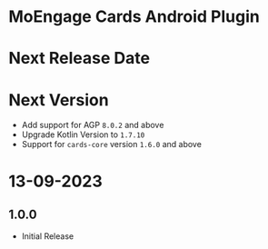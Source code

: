 # MoEngage Cards Android Plugin

# Next Release Date

# Next Version
- Add support for AGP `8.0.2` and above
- Upgrade Kotlin Version to `1.7.10`
- Support for `cards-core` version `1.6.0` and above

# 13-09-2023

## 1.0.0
- Initial Release